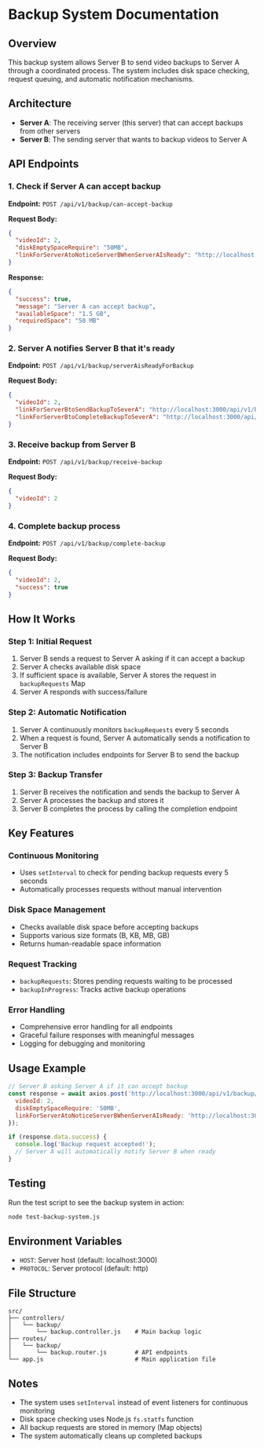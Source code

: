 # Backup System Documentation

## Overview

This backup system allows Server B to send video backups to Server A through a coordinated process. The system includes disk space checking, request queuing, and automatic notification mechanisms.

## Architecture

- **Server A**: The receiving server (this server) that can accept backups from other servers
- **Server B**: The sending server that wants to backup videos to Server A

## API Endpoints

### 1. Check if Server A can accept backup
**Endpoint:** `POST /api/v1/backup/can-accept-backup`

**Request Body:**
```json
{
  "videoId": 2,
  "diskEmptySpaceRequire": "50MB",
  "linkForServerAtoNoticeServerBWhenServerAIsReady": "http://localhost:3002/api/v1/backup/serverAisReadyForBackup"
}
```

**Response:**
```json
{
  "success": true,
  "message": "Server A can accept backup",
  "availableSpace": "1.5 GB",
  "requiredSpace": "50 MB"
}
```

### 2. Server A notifies Server B that it's ready
**Endpoint:** `POST /api/v1/backup/serverAisReadyForBackup`

**Request Body:**
```json
{
  "videoId": 2,
  "linkForServerBtoSendBackupToSeverA": "http://localhost:3000/api/v1/backup/receive-backup",
  "linkForServerBtoCompleteBackupToSeverA": "http://localhost:3000/api/v1/backup/complete-backup"
}
```

### 3. Receive backup from Server B
**Endpoint:** `POST /api/v1/backup/receive-backup`

**Request Body:**
```json
{
  "videoId": 2
}
```

### 4. Complete backup process
**Endpoint:** `POST /api/v1/backup/complete-backup`

**Request Body:**
```json
{
  "videoId": 2,
  "success": true
}
```

## How It Works

### Step 1: Initial Request
1. Server B sends a request to Server A asking if it can accept a backup
2. Server A checks available disk space
3. If sufficient space is available, Server A stores the request in `backupRequests` Map
4. Server A responds with success/failure

### Step 2: Automatic Notification
1. Server A continuously monitors `backupRequests` every 5 seconds
2. When a request is found, Server A automatically sends a notification to Server B
3. The notification includes endpoints for Server B to send the backup

### Step 3: Backup Transfer
1. Server B receives the notification and sends the backup to Server A
2. Server A processes the backup and stores it
3. Server B completes the process by calling the completion endpoint

## Key Features

### Continuous Monitoring
- Uses `setInterval` to check for pending backup requests every 5 seconds
- Automatically processes requests without manual intervention

### Disk Space Management
- Checks available disk space before accepting backups
- Supports various size formats (B, KB, MB, GB)
- Returns human-readable space information

### Request Tracking
- `backupRequests`: Stores pending requests waiting to be processed
- `backupInProgress`: Tracks active backup operations

### Error Handling
- Comprehensive error handling for all endpoints
- Graceful failure responses with meaningful messages
- Logging for debugging and monitoring

## Usage Example

```javascript
// Server B asking Server A if it can accept backup
const response = await axios.post('http://localhost:3000/api/v1/backup/can-accept-backup', {
  videoId: 2,
  diskEmptySpaceRequire: '50MB',
  linkForServerAtoNoticeServerBWhenServerAIsReady: 'http://localhost:3002/api/v1/backup/serverAisReadyForBackup'
});

if (response.data.success) {
  console.log('Backup request accepted!');
  // Server A will automatically notify Server B when ready
}
```

## Testing

Run the test script to see the backup system in action:

```bash
node test-backup-system.js
```

## Environment Variables

- `HOST`: Server host (default: localhost:3000)
- `PROTOCOL`: Server protocol (default: http)

## File Structure

```
src/
├── controllers/
│   └── backup/
│       └── backup.controller.js    # Main backup logic
├── routes/
│   └── backup/
│       └── backup.router.js        # API endpoints
└── app.js                          # Main application file
```

## Notes

- The system uses `setInterval` instead of event listeners for continuous monitoring
- Disk space checking uses Node.js `fs.statfs` function
- All backup requests are stored in memory (Map objects)
- The system automatically cleans up completed backups 